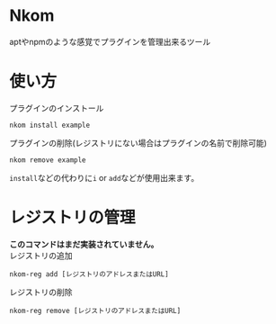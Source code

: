 # Nkom
aptやnpmのような感覚でプラグインを管理出来るツール
# 使い方
プラグインのインストール
```
nkom install example
```
プラグインの削除(レジストリにない場合はプラグインの名前で削除可能)
```
nkom remove example
```
```install```などの代わりに```i``` or ```add```などが使用出来ます。
# レジストリの管理
**このコマンドはまだ実装されていません。**  
レジストリの追加
```
nkom-reg add [レジストリのアドレスまたはURL]
```
レジストリの削除
```
nkom-reg remove [レジストリのアドレスまたはURL]
```
